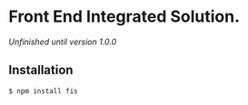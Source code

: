 # Front End Integrated Solution.

*Unfinished until version 1.0.0*

## Installation

    $ npm install fis